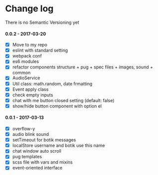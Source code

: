 # Change log

There is no Semantic Versioning yet

#### 0.0.2 - 2017-03-20

- [x] Move to my repo
- [x] eslint with standard setting
- [x] webpack conf
- [x] es6 modules
- [x] refactor components structure + pug + spec files + images, sound + common
- [x] AudioService
- [x] Util class: math.random, date frmatting
- [x] Event apply class
- [x] check empty inputs
- [x] chat with me button closed setting (default: false)
- [x] show/hide button component with option el

#### 0.0.1 - 2017-03-13

- [x] overflow-y
- [x] audio blink sound
- [x] setTimeout for botik messages
- [x] localStore username and botik use this name
- [x] chat window auto scroll
- [x] pug templates
- [x] scss file with vars and mixins
- [x] event-oriented interface